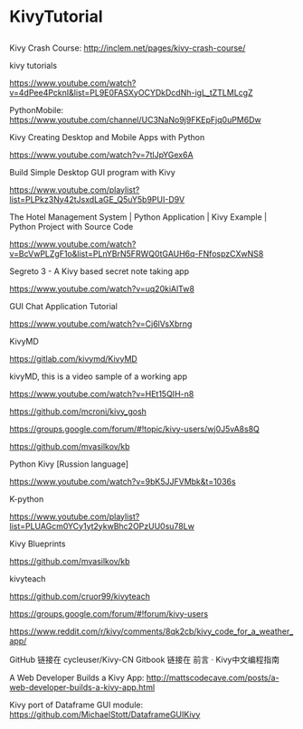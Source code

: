 # KivyTutorial

##

Kivy Crash Course: http://inclem.net/pages/kivy-crash-course/

kivy tutorials

https://www.youtube.com/watch?v=4dPee4PcknI&list=PL9E0FASXyOCYDkDcdNh-igL_tZTLMLcgZ

PythonMobile: 
https://www.youtube.com/channel/UC3NaNo9j9FKEpFjq0uPM6Dw

Kivy Creating Desktop and Mobile Apps with Python

https://www.youtube.com/watch?v=7tlJpYGex6A

Build Simple Desktop GUI program with Kivy

https://www.youtube.com/playlist?list=PLPkz3Ny42tJsxdLaGE_Q5uY5b9PUI-D9V


The Hotel Management System | Python Application | Kivy Example | Python Project with Source Code

https://www.youtube.com/watch?v=BcVwPLZgF1o&list=PLnYBrN5FRWQ0tGAUH6q-FNfospzCXwNS8


Segreto 3 - A Kivy based secret note taking app


https://www.youtube.com/watch?v=uq20kiAlTw8



GUI Chat Application Tutorial

https://www.youtube.com/watch?v=Cj6lVsXbrng

KivyMD 


https://gitlab.com/kivymd/KivyMD 

kivyMD, this is a video sample of a working app 

https://www.youtube.com/watch?v=HEt15QIH-n8 

https://github.com/mcroni/kivy_gosh

https://groups.google.com/forum/#!topic/kivy-users/wj0J5vA8s8Q

https://github.com/mvasilkov/kb

Python Kivy [Russion language]

https://www.youtube.com/watch?v=9bK5JJFVMbk&t=1036s

K-python

https://www.youtube.com/playlist?list=PLUAGcm0YCy1yt2ykwBhc2OPzUU0su78Lw

Kivy Blueprints 

https://github.com/mvasilkov/kb

kivyteach

https://github.com/cruor99/kivyteach

https://groups.google.com/forum/#!forum/kivy-users

https://www.reddit.com/r/kivy/comments/8qk2cb/kivy_code_for_a_weather_app/

GitHub 链接在 cycleuser/Kivy-CN
Gitbook 链接在 前言 · Kivy中文编程指南

A Web Developer Builds a Kivy App: http://mattscodecave.com/posts/a-web-developer-builds-a-kivy-app.html

Kivy port of Dataframe GUI module: https://github.com/MichaelStott/DataframeGUIKivy

